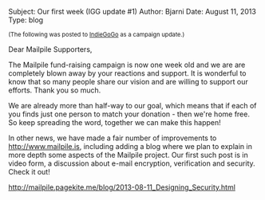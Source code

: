 Subject: Our first week (IGG update #1)
Author: Bjarni
Date: August 11, 2013
Type: blog

<small>(The following was posted to [IndieGoGo](http://igg.me/at/mailpile)
as a campaign update.)</small>

Dear Mailpile Supporters,

The Mailpile fund-raising campaign is now one week old and we are are
completely blown away by your reactions and support. It is wonderful to know
that so many people share our vision and are willing to support our efforts.
Thank you so much.

We are already more than half-way to our goal, which means that if each of you
finds just one person to match your donation - then we're home free. So keep
spreading the word, together we can make this happen!

In other news, we have made a fair number of improvements to <http://www.mailpile.is>,
including adding a blog where we plan to explain in more depth some aspects of
the Mailpile project. Our first such post is in video form, a discussion about
e-mail encryption, verification and security. Check it out!

<http://mailpile.pagekite.me/blog/2013-08-11_Designing_Security.html>

